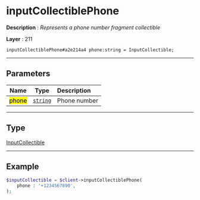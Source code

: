 # inputCollectiblePhone

**Description** : *Represents a phone number fragment collectible*

**Layer** : 211

```tl
inputCollectiblePhone#a2e214a4 phone:string = InputCollectible;
```

---

## Parameters

| Name | Type | Description |
| :---: | :---: | :--- |
| <mark>phone</mark> | [`string`](type/string) | Phone number |

---

## Type

[InputCollectible](type/InputCollectible)

---

## Example

```php
$inputCollectible = $client->inputCollectiblePhone(
	phone : '+1234567890',
);
```